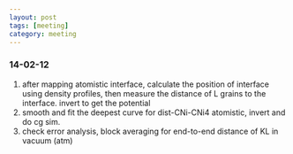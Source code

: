 ```yaml
---
layout: post
tags: [meeting]
category: meeting
---
```


### 14-02-12

1. after mapping atomistic interface, calculate the position of interface using
density profiles, then measure the distance of L grains to the interface. invert to get the potential
1. smooth and fit the deepest curve for dist-CNi-CNi4 atomistic, invert and do cg sim.
1. check error analysis, block averaging for end-to-end distance of KL in vacuum (atm)

